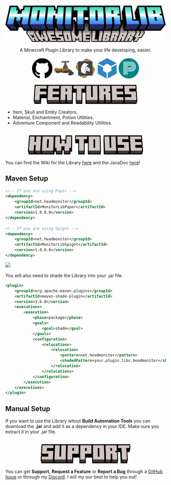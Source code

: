 ![MonitorLib](media/MonitorLib.png)

<!--suppress ALL -->
<div align="center">
    A Minecraft Plugin Library to make your life developing, easier.
</div>

<br/>

<div align="center">
  <a href="https://github.com/HeadMonitor/MonitorLib"><img src="media/GitHubLogo.png" alt="mobCreatorGUI" width="64" /></a>
  <a href=""><img src="media/SpigotLogo.png" alt="mobCreatorGUI" width="64" /></a>
  <a href=""><img src="media/HangarLogo.png" alt="mobCreatorGUI" width="64" /></a>
  <a href=""><img src="media/BuiltByBitLogo.png" alt="mobCreatorGUI" width="64" /></a>
  <a href=""><img src="media/PolymartLogo.png" alt="mobCreatorGUI" width="64" /></a>
</div>

<br/>

<div align="center">
  <img src="media/Features.png" alt="features" height="60"/>
</div>

- Item, Skull and Entity Creators.
- Material, Enchantment, Potion Utilities.
- Adventure Component and Readability Utilities.

<br/>

<div align="center">
  <img src="media/HowToUse.png" alt="howToUse" height="60"/>
</div>

You can find the Wiki for the Library [here](https://github.com/HeadMonitor/MonitorLib/wiki) and the JavaDoc [here](https://headmonitor.github.io/MonitorLib/)!
 
## Maven Setup
```xml
<!-- If you are using Paper -->
<dependency>
    <groupId>net.headmonitor</groupId>
    <artifactId>MonitorLibPaper</artifactId>
    <version>1.0.0.0</version>
</dependency>

<!-- If you are using Spigot -->
<dependency>
    <groupId>net.headmonitor</groupId>
    <artifactId>MonitorLibSpigot</artifactId>
    <version>1.0.0.0</version>
</dependency>
```
![](https://img.shields.io/github/v/tag/HeadMonitor/MonitorLib?label=Latest%20Version&style=flat-square)

You will also need to shade the Library into your .jar file.

```xml
<plugin>
    <groupId>org.apache.maven.plugins</groupId>
    <artifactId>maven-shade-plugin</artifactId>
    <version>3.6.0</version>
    <executions>
        <execution>
            <phase>package</phase>
            <goals>
                <goal>shade</goal>
            </goals>
            <configuration>
                <relocations>
                    <relocation>
                        <pattern>net.headmonitor</pattern>
                        <shadedPattern>your.plugin.libs.headmonitor</shadedPattern>
                    </relocation>
                </relocations>
            </configuration>
        </execution>
    </executions>
</plugin>
```

## Manual Setup
If you want to use the Library witout **Build Automation Tools** you can download the **.jar** and add it
as a dependency in your IDE. Make sure you extract it in your .jar file.

<br/>

<div align="center">
  <img src="media/Support.png" alt="support" height="60" />
</div>

You can get **Support**, **Request a Feature** or **Report a Bug** through a [GitHub Issue](https://github.com/HeadMonitor/MonitorLib/issues) 
or through my [Discord](https://discord.gg/GcmTStpyYr). I will my our best to help you out!
